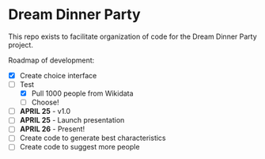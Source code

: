 # Dream Dinner Party
This repo exists to facilitate organization of code for the Dream Dinner Party project.

Roadmap of development:
- [x] Create choice interface
- [ ] Test
    - [x] Pull 1000 people from Wikidata
    - [ ] Choose!
- [ ] **APRIL 25** - v1.0
- [ ] **APRIL 25** - Launch presentation
- [ ] **APRIL 26** - Present!
- [ ] Create code to generate best characteristics
- [ ] Create code to suggest more people